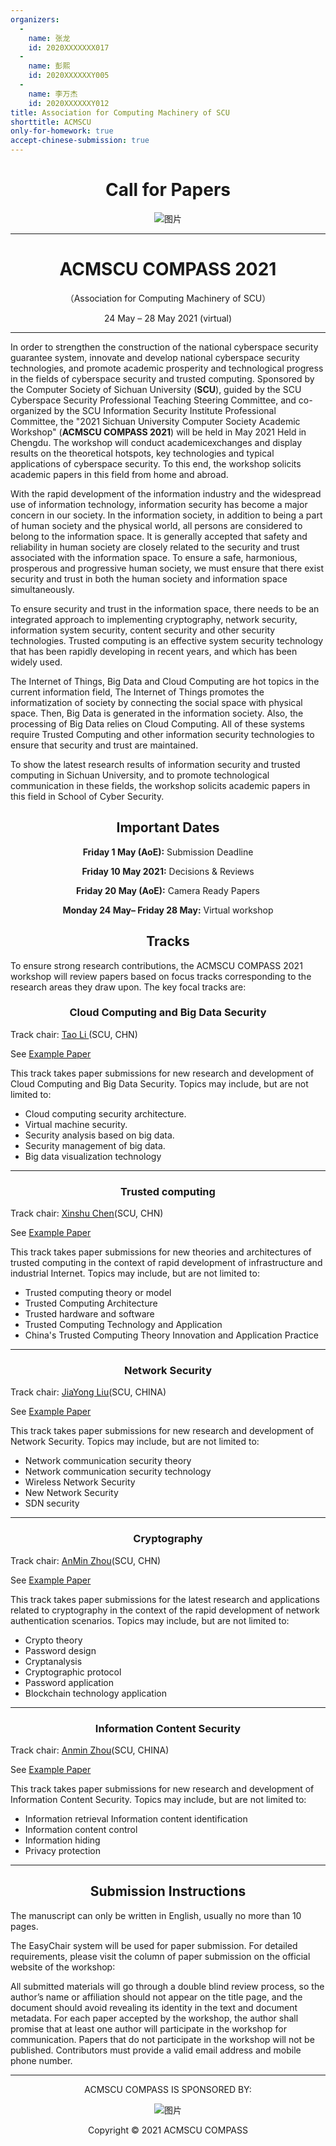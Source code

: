 ```yaml
---
organizers:
  -
    name: 张龙
    id: 2020XXXXXXX017
  -
    name: 彭熙
    id: 2020XXXXXXY005
  -
    name: 李万杰
    id: 2020XXXXXXY012
title: Association for Computing Machinery of SCU
shorttitle: ACMSCU
only-for-homework: true
accept-chinese-submission: true
---
```


<div align=center>

# Call for Papers​

![图片](https://uploader.shimo.im/f/OizXKN1CbRGalN1d.png!thumbnail?fileGuid=hgqRtkygpVdXQTwj)

---

# ACMSCU COMPASS 2021

（Association for Computing Machinery of SCU）

24 May – 28 May 2021 (virtual)

</div>

---


In order to strengthen the construction of the national cyberspace security guarantee system, innovate and develop national cyberspace security technologies, and promote academic prosperity and technological progress in the fields of cyberspace security and trusted computing. Sponsored by the Computer Society of Sichuan University (**SCU**), guided by the SCU Cyberspace Security Professional Teaching Steering Committee, and co-organized by the SCU Information Security Institute Professional Committee, the "2021 Sichuan University Computer Society Academic Workshop" (**ACMSCU COMPASS 2021**) will be held in May 2021 Held in Chengdu. The workshop will conduct academicexchanges and display results on the theoretical hotspots, key technologies and typical applications of cyberspace security. To this end, the workshop solicits academic papers in this field from home and abroad.

With the rapid development of the information industry and the widespread use of information technology, information security has become a major concern in our society. In the information society, in addition to being a part of human society and the physical world, all persons are considered to belong to the information space. It is generally accepted that safety and reliability in human society are closely related to the security and trust associated with the information space. To ensure a safe, harmonious, prosperous and progressive human society, we must ensure that there exist security and trust in both the human society and information space simultaneously.

To ensure security and trust in the information space, there needs to be an integrated approach to implementing cryptography, network security, information system security, content security and other security technologies. Trusted computing is an effective system security technology that has been rapidly developing in recent years, and which has been widely used.

The Internet of Things, Big Data and Cloud Computing are hot topics in the current information field, The Internet of Things promotes the informatization of society by connecting the social space with physical space. Then, Big Data is generated in the information society. Also, the processing of Big Data relies on Cloud Computing. All of these systems require Trusted Computing and other information security technologies to ensure that security and trust are maintained.

To show the latest research results of information security and trusted computing in Sichuan University, and to promote technological communication in these fields, the workshop solicits academic papers in this field in School of Cyber Security.

<center>

## Important Dates

</center>


<center>

**Friday 1 May (AoE):**  Submission Deadline

**Friday 10 May 2021:**  Decisions & Reviews

**Friday 20 May (AoE):**  Camera Ready Papers

**Monday 24 May– Friday 28 May:**  Virtual workshop

</center>


<center>

## Tracks

</center>

To ensure strong research contributions, the ACMSCU COMPASS 2021 workshop will review papers based on focus tracks corresponding to the research areas they draw upon. The key focal tracks are:

<center>

### Cloud Computing and Big Data Security

</center>

Track chair: [Tao Li ](http://none?fileGuid=hgqRtkygpVdXQTwj)(SCU, CHN)

See [Example Paper](http://none?fileGuid=hgqRtkygpVdXQTwj)

This track takes paper submissions for new research and development of Cloud Computing and Big Data Security. Topics may include, but are not limited to:

* Cloud computing security architecture.
* Virtual machine security.
* Security analysis based on big data.
* Security management of big data.
* Big data visualization technology


---



<center>

### Trusted computing

</center>

Track chair: [Xinshu Chen](http://none/?fileGuid=hgqRtkygpVdXQTwj)(SCU, CHN)

See [Example Paper](http://none/?fileGuid=hgqRtkygpVdXQTwj)

This track takes paper submissions for new theories and architectures of trusted computing in the context of rapid development of infrastructure and industrial Internet. Topics may include, but are not limited to:


* Trusted computing theory or model
* Trusted Computing Architecture
* Trusted hardware and software
* Trusted Computing Technology and Application
* China's Trusted Computing Theory Innovation and Application Practice

---



<center>

### Network Security

</center>

Track chair: [JiaYong Liu](http://none/?fileGuid=hgqRtkygpVdXQTwj)(SCU, CHINA)

See [Example Paper](http://none/?fileGuid=hgqRtkygpVdXQTwj)

This track takes paper submissions for new research and development of Network Security. Topics may include, but are not limited to:

* Network communication security theory
* Network communication security technology
* Wireless Network Security
* New Network Security
* SDN security

---



<center>

### Cryptography

</center>

Track chair: [AnMin Zhou](http://none/?fileGuid=hgqRtkygpVdXQTwj)(SCU, CHN)

See [Example Paper](http://none/?fileGuid=hgqRtkygpVdXQTwj)

This track takes paper submissions for the latest research and applications related to cryptography in the context of the rapid development of network authentication scenarios. Topics may include, but are not limited to:

* Crypto theory
* Password design
* Cryptanalysis
* Cryptographic protocol
* Password application
* Blockchain technology application

---



<center>

### Information Content Security

</center>

Track chair: [Anmin Zhou](http://none/?fileGuid=hgqRtkygpVdXQTwj)(SCU, CHINA)

See [Example Paper](http://none/?fileGuid=hgqRtkygpVdXQTwj)

This track takes paper submissions for new research and development of Information Content Security. Topics may include, but are not limited to:


* Information retrieval  Information content identification
* Information content control
* Information hiding
* Privacy protection

---



<center>

## Submission Instructions

</center>

The manuscript can only be written in English, usually no more than 10 pages.

The EasyChair system will be used for paper submission. For detailed requirements, please visit the column of paper submission on the official website of the workshop∶

All submitted materials will go through a double blind review process, so the author’s name or affiliation should not appear on the title page, and the document should avoid revealing its identity in the text and document metadata. For each paper accepted by the workshop, the author shall promise that at least one author will participate in the workshop for communication. Papers that do not participate in the workshop will not be published. Contributors must provide a valid email address and mobile phone number.

---

<div align=center>

ACMSCU COMPASS IS SPONSORED BY:

![图片](https://uploader.shimo.im/f/63TXUL2ygcbJOi8K.png!thumbnail?fileGuid=hgqRtkygpVdXQTwj)

Copyright © 2021 ACMSCU COMPASS

</div>

